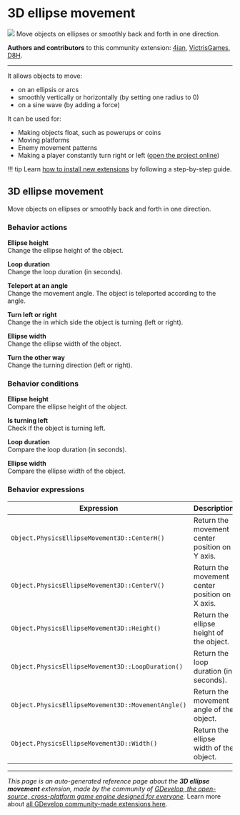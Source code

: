 # 3D ellipse movement

<img src="https://resources.gdevelop-app.com/assets/Icons/sine-wave.svg" class="extension-icon"></img>
Move objects on ellipses or smoothly back and forth in one direction.

**Authors and contributors** to this community extension: [4ian](https://gd.games/4ian), [VictrisGames](https://gd.games/VictrisGames), [D8H](https://gd.games/D8H).

---

It allows objects to move:

- on an ellipsis or arcs
- smoothly vertically or horizontally (by setting one radius to 0)
- on a sine wave (by adding a force)

It can be used for:

- Making objects float, such as powerups or coins
- Moving platforms
- Enemy movement patterns
- Making a player constantly turn right or left ([open the project online](https://editor.gdevelop.io/?project=example://star-seeker))

!!! tip
    Learn [how to install new extensions](/gdevelop5/extensions/search) by following a step-by-step guide.



## 3D ellipse movement 

Move objects on ellipses or smoothly back and forth in one direction. 

### Behavior actions

**Ellipse height**  
Change the ellipse height of the object.

**Loop duration**  
Change the loop duration (in seconds).

**Teleport at an angle**  
Change the movement angle. The object is teleported according to the angle.

**Turn left or right**  
Change the in which side the object is turning (left or right).

**Ellipse width**  
Change the ellipse width of the object.

**Turn the other way**  
Change the turning direction (left or right).

### Behavior conditions

**Ellipse height**  
Compare the ellipse height of the object.

**Is turning left**  
Check if the object is turning left.

**Loop duration**  
Compare the loop duration (in seconds).

**Ellipse width**  
Compare the ellipse width of the object.

### Behavior expressions

| Expression | Description |  |
|-----|-----|-----|
| `Object.PhysicsEllipseMovement3D::CenterH()` | Return the movement center position on Y axis. ||
| `Object.PhysicsEllipseMovement3D::CenterV()` | Return the movement center position on X axis. ||
| `Object.PhysicsEllipseMovement3D::Height()` | Return the ellipse height of the object. ||
| `Object.PhysicsEllipseMovement3D::LoopDuration()` | Return the loop duration (in seconds). ||
| `Object.PhysicsEllipseMovement3D::MovementAngle()` | Return the movement angle of the object. ||
| `Object.PhysicsEllipseMovement3D::Width()` | Return the ellipse width of the object. ||


---

*This page is an auto-generated reference page about the **3D ellipse movement** extension, made by the community of [GDevelop, the open-source, cross-platform game engine designed for everyone](https://gdevelop.io/).* Learn more about [all GDevelop community-made extensions here](/gdevelop5/extensions).